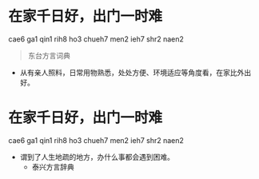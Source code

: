 # 在家千日好，出门一时难
cae6 ga1 qin1 rih8 ho3 chueh7 men2 ieh7 shr2 naen2
> 东台方言词典
- 从有亲人照料，日常用物熟悉，处处方便、环境适应等角度看，在家比外出好。

# 在家千日好，出门一时难
cae6 ga1 qin1 rih8 ho3 chueh7 men2 ieh7 shr2 naen2
+ 谓到了人生地疏的地方，办什么事都会遇到困难。
  * 泰兴方言辞典
